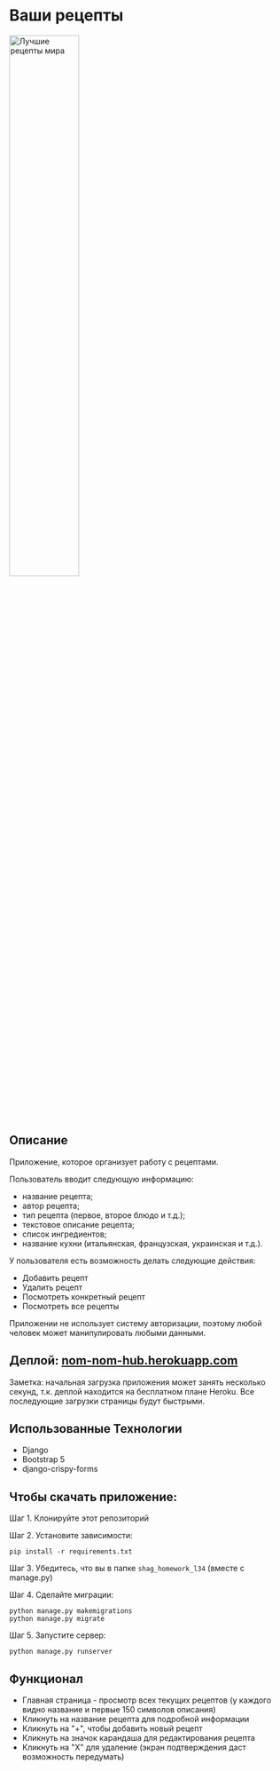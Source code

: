 # Ваши рецепты

<img src="https://i.imgur.com/BthC3Sw.jpeg" alt='Лучшие рецепты мира' width='50%'/>

## Описание

Приложение, которое организует работу с рецептами.

Пользователь вводит следующую информацию:
- название рецепта;
- автор рецепта;
- тип рецепта (первое, второе блюдо и т.д.);
- текстовое описание рецепта;
- список ингредиентов;
- название кухни (итальянская, французская, украинская и т.д.).

У пользователя есть возможность делать следующие действия:
- Добавить рецепт
- Удалить рецепт
- Посмотреть конкретный рецепт
- Посмотреть все рецепты

Приложении не использует систему авторизации, поэтому любой человек может манипулировать любыми данными.

## Деплой: [nom-nom-hub.herokuapp.com](https://nom-nom-hub.herokuapp.com/)
Заметка: начальная загрузка приложения может занять несколько секунд, т.к. деплой находится на бесплатном плане Heroku. Все последующие загрузки страницы будут быстрыми.


## Использованные Технологии
* Django
* Bootstrap 5
* django-crispy-forms

## Чтобы скачать приложение:

Шаг 1. Клонируйте этот репозиторий

Шаг 2. Установите зависимости:

```
pip install -r requirements.txt
```

Шаг 3. Убедитесь, что вы в папке ```shag_homework_l34``` (вместе с manage.py)

Шаг 4. Сделайте миграции:

```
python manage.py makemigrations
python manage.py migrate
```

Шаг 5. Запустите сервер:
```
python manage.py runserver
```

## Функционал
- Главная страница - просмотр всех текущих рецептов (у каждого видно название и первые 150 символов описания)
- Кликнуть на название рецепта для подробной информации
- Кликнуть на "+", чтобы добавить новый рецепт
- Кликнуть на значок карандаша для редактирования рецепта
- Кликнуть на "Х" для удаление (экран подтверждения даст возможность передумать)
